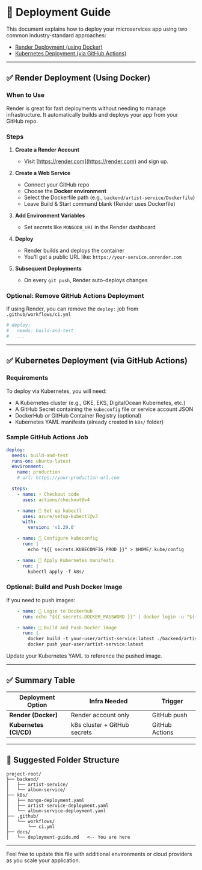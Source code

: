 # 🧭 Deployment Guide

This document explains how to deploy your microservices app using two common industry-standard approaches:

- [Render Deployment (using Docker)](#render-deployment-using-docker)
- [Kubernetes Deployment (via GitHub Actions)](#kubernetes-deployment-via-github-actions)

---

## ✅ Render Deployment (Using Docker)

### When to Use

Render is great for fast deployments without needing to manage infrastructure. It automatically builds and deploys your app from your GitHub repo.

### Steps

1. **Create a Render Account**

   - Visit [https://render.com](https://render.com) and sign up.

2. **Create a Web Service**

   - Connect your GitHub repo
   - Choose the **Docker environment**
   - Select the Dockerfile path (e.g., `backend/artist-service/Dockerfile`)
   - Leave Build & Start command blank (Render uses Dockerfile)

3. **Add Environment Variables**

   - Set secrets like `MONGODB_URI` in the Render dashboard

4. **Deploy**

   - Render builds and deploys the container
   - You’ll get a public URL like: `https://your-service.onrender.com`

5. **Subsequent Deployments**

   - On every `git push`, Render auto-deploys changes

### Optional: Remove GitHub Actions Deployment

If using Render, you can remove the `deploy:` job from `.github/workflows/ci.yml`

```yaml
# deploy:
#   needs: build-and-test
#   ...
```

---

## ✅ Kubernetes Deployment (via GitHub Actions)

### Requirements

To deploy via Kubernetes, you will need:

- A Kubernetes cluster (e.g., GKE, EKS, DigitalOcean Kubernetes, etc.)
- A GitHub Secret containing the `kubeconfig` file or service account JSON
- DockerHub or GitHub Container Registry (optional)
- Kubernetes YAML manifests (already created in `k8s/` folder)

### Sample GitHub Actions Job

```yaml
deploy:
  needs: build-and-test
  runs-on: ubuntu-latest
  environment:
    name: production
    # url: https://your-production-url.com

  steps:
    - name: ⬇️ Checkout code
      uses: actions/checkout@v4

    - name: 🧰 Set up kubectl
      uses: azure/setup-kubectl@v3
      with:
        version: 'v1.29.0'

    - name: 🔐 Configure kubeconfig
      run: |
        echo "${{ secrets.KUBECONFIG_PROD }}" > $HOME/.kube/config

    - name: 🚀 Apply Kubernetes manifests
      run: |
        kubectl apply -f k8s/
```

### Optional: Build and Push Docker Image

If you need to push images:

```yaml
    - name: 🔐 Login to DockerHub
      run: echo "${{ secrets.DOCKER_PASSWORD }}" | docker login -u "${{ secrets.DOCKER_USERNAME }}" --password-stdin

    - name: 🐫 Build and Push Docker image
      run: |
        docker build -t your-user/artist-service:latest ./backend/artist-service
        docker push your-user/artist-service:latest
```

Update your Kubernetes YAML to reference the pushed image.

---

## ✅ Summary Table

| Deployment Option      | Infra Needed                 | Trigger        |
| ---------------------- | ---------------------------- | -------------- |
| **Render (Docker)**    | Render account only          | GitHub push    |
| **Kubernetes (CI/CD)** | k8s cluster + GitHub secrets | GitHub Actions |

---

## 📁 Suggested Folder Structure

```
project-root/
├── backend/
│   ├── artist-service/
│   └── album-service/
├── k8s/
│   ├── mongo-deployment.yaml
│   ├── artist-service-deployment.yaml
│   └── album-service-deployment.yaml
├── .github/
│   └── workflows/
│       └── ci.yml
├── docs/
│   └── deployment-guide.md   <-- You are here
```

---

Feel free to update this file with additional environments or cloud providers as you scale your application.

